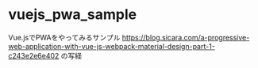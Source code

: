 # vuejs_pwa_sample
Vue.jsでPWAをやってみるサンプル  https://blog.sicara.com/a-progressive-web-application-with-vue-js-webpack-material-design-part-1-c243e2e6e402  の写経
